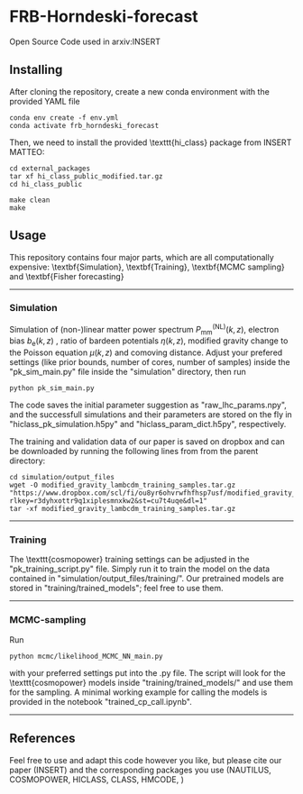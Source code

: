 # FRB-Horndeski-forecast
Open Source Code used in arxiv:INSERT

## Installing
After cloning the repository, create a new conda environment with the provided YAML file


    conda env create -f env.yml 
    conda activate frb_horndeski_forecast

Then, we need to install the provided \texttt{hi_class} package from INSERT MATTEO:

    cd external_packages
    tar xf hi_class_public_modified.tar.gz
    cd hi_class_public
    
    make clean
    make

## Usage
This repository contains four major parts, which are all computationally expensive: \textbf{Simulation}, \textbf{Training}, \textbf{MCMC sampling} and \textbf{Fisher forecasting}

------------------------------
### Simulation
Simulation of (non-)linear matter power spectrum $P_{\mathrm{mm}}^{\mathrm{(NL)}}(k,z)$, electron bias $b_\mathrm{e}(k,z)$ , ratio of bardeen potentials $\eta(k,z)$, modified gravity change to the Poisson equation $\mu(k,z)$ and comoving distance. Adjust your prefered settings (like prior bounds, number of cores, number of samples) inside the "pk_sim_main.py" file inside the "simulation" directory, then run

    python pk_sim_main.py
The code saves the initial parameter suggestion as "raw_lhc_params.npy", and the successfull simulations and their parameters are stored on the fly in "hiclass_pk_simulation.h5py" and "hiclass_param_dict.h5py", respectively.

The training and validation data of our paper is saved on dropbox and can be downloaded by running the following lines from from the parent directory:

    cd simulation/output_files
    wget -O modified_gravity_lambcdm_training_samples.tar.gz "https://www.dropbox.com/scl/fi/ou8yr6ohvrwfhfhsp7usf/modified_gravity_lambcdm_training_samples.tar.gz?rlkey=r3dyhxottr9q1xiplesmnxkw2&st=cu7t4uqe&dl=1" 
    tar -xf modified_gravity_lambcdm_training_samples.tar.gz

------------------------------
### Training
The \texttt{cosmopower} training settings can be adjusted in the "pk_training_script.py" file. Simply run it to train the model on the data contained in "simulation/output_files/training/". Our pretrained models are stored in "training/trained_models"; feel free to use them.

------------------------------
### MCMC-sampling
Run

    python mcmc/likelihood_MCMC_NN_main.py

with your preferred settings put into the .py file. The script will look for the \texttt{cosmopower} models inside "training/trained_models/" and use them for the sampling. A minimal working example for calling the models is provided in the notebook "trained_cp_call.ipynb".

------------------------------

## References

Feel free to use and adapt this code however you like, but please cite our paper (INSERT) and the corresponding packages you use (NAUTILUS, COSMOPOWER, HICLASS, CLASS, HMCODE, )
